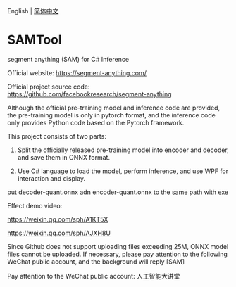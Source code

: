 English | [简体中文](README.md)

# SAMTool
segment anything (SAM) for C# Inference

Official website: https://segment-anything.com/

Official project source code: https://github.com/facebookresearch/segment-anything

Although the official pre-training model and inference code are provided, the pre-training model is only in pytorch format, and the inference code only provides Python code based on the Pytorch framework.

This project consists of two parts:

1. Split the officially released pre-training model into encoder and decoder, and save them in ONNX format.

2. Use C# language to load the model, perform inference, and use WPF for interaction and display.

put decoder-quant.onnx adn encoder-quant.onnx to the same path with exe

Effect demo video:

https://weixin.qq.com/sph/A1KT5X

https://weixin.qq.com/sph/AJXH8U

Since Github does not support uploading files exceeding 25M, ONNX model files cannot be uploaded. If necessary, please pay attention to the following WeChat public account, and the background will reply [SAM]

Pay attention to the WeChat public account: 人工智能大讲堂
